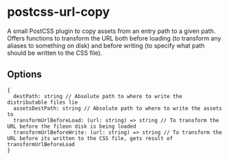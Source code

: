 # postcss-url-copy

A small PostCSS plugin to copy assets from an entry path to a given path. Offers functions to transform the URL both before
loading (to transform any aliases to something on disk) and before writing (to specify what path should be written to
the CSS file).

## Options

```
{
  destPath: string // Absolute path to where to write the distributable files lie
  assetsDestPath: string // Absolute path to where to write the assets to
  transformUrlBeforeLoad: (url: string) => string // To transform the URL before the fileon disk is being loaded
  transformUrlBeforeWrite: (url: string) => string // To transform the URL before its written to the CSS file, gets result of transformUrlBeforeLoad
}
```
